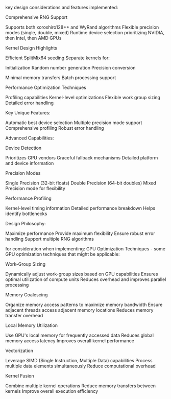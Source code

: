 key design considerations and features implemented:

Comprehensive RNG Support


Supports both xoroshiro128++ and WyRand algorithms
Flexible precision modes (single, double, mixed)
Runtime device selection prioritizing NVIDIA, then Intel, then AMD GPUs


Kernel Design Highlights


Efficient SplitMix64 seeding
Separate kernels for:

Initialization
Random number generation
Precision conversion


Minimal memory transfers
Batch processing support


Performance Optimization Techniques


Profiling capabilities
Kernel-level optimizations
Flexible work group sizing
Detailed error handling

Key Unique Features:

Automatic best device selection
Multiple precision mode support
Comprehensive profiling
Robust error handling

Advanced Capabilities:

Device Detection


Prioritizes GPU vendors
Graceful fallback mechanisms
Detailed platform and device information


Precision Modes


Single Precision (32-bit floats)
Double Precision (64-bit doubles)
Mixed Precision mode for flexibility


Performance Profiling


Kernel-level timing information
Detailed performance breakdown
Helps identify bottlenecks

Design Philosophy:

Maximize performance
Provide maximum flexibility
Ensure robust error handling
Support multiple RNG algorithms



for consideration when implementing:
GPU Optimization Techniques - some GPU optimization techniques that might be applicable:

Work-Group Sizing


Dynamically adjust work-group sizes based on GPU capabilities
Ensures optimal utilization of compute units
Reduces overhead and improves parallel processing


Memory Coalescing


Organize memory access patterns to maximize memory bandwidth
Ensure adjacent threads access adjacent memory locations
Reduces memory transfer overhead


Local Memory Utilization


Use GPU's local memory for frequently accessed data
Reduces global memory access latency
Improves overall kernel performance


Vectorization


Leverage SIMD (Single Instruction, Multiple Data) capabilities
Process multiple data elements simultaneously
Reduce computational overhead


Kernel Fusion


Combine multiple kernel operations
Reduce memory transfers between kernels
Improve overall execution efficiency 